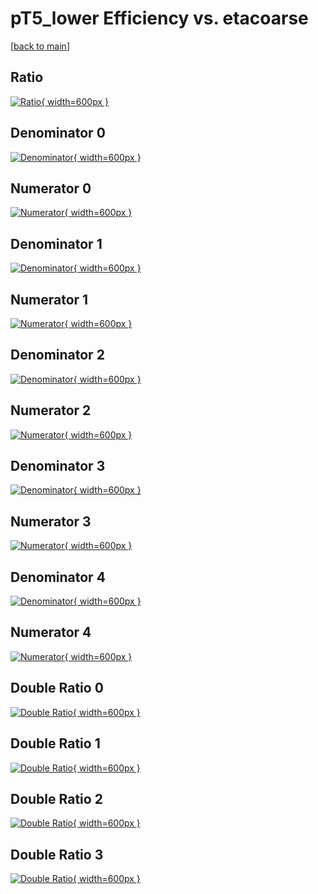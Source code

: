 # pT5_lower Efficiency vs. etacoarse

[[back to main](./)]



## Ratio

[![Ratio](../mtv/var/pT5_lower_xtr_321_0_eff_etacoarse.png){ width=600px }](../mtv/var/pT5_lower_xtr_321_0_eff_etacoarse.pdf)

## Denominator 0

[![Denominator](../mtv/den/pT5_lower_xtr_321_0_eff_etacoarse_den0.png){ width=600px }](../mtv/den/pT5_lower_xtr_321_0_eff_etacoarse_den0.pdf)

## Numerator 0

[![Numerator](../mtv/num/pT5_lower_xtr_321_0_eff_etacoarse_num0.png){ width=600px }](../mtv/num/pT5_lower_xtr_321_0_eff_etacoarse_num0.pdf)

## Denominator 1

[![Denominator](../mtv/den/pT5_lower_xtr_321_0_eff_etacoarse_den1.png){ width=600px }](../mtv/den/pT5_lower_xtr_321_0_eff_etacoarse_den1.pdf)

## Numerator 1

[![Numerator](../mtv/num/pT5_lower_xtr_321_0_eff_etacoarse_num1.png){ width=600px }](../mtv/num/pT5_lower_xtr_321_0_eff_etacoarse_num1.pdf)

## Denominator 2

[![Denominator](../mtv/den/pT5_lower_xtr_321_0_eff_etacoarse_den2.png){ width=600px }](../mtv/den/pT5_lower_xtr_321_0_eff_etacoarse_den2.pdf)

## Numerator 2

[![Numerator](../mtv/num/pT5_lower_xtr_321_0_eff_etacoarse_num2.png){ width=600px }](../mtv/num/pT5_lower_xtr_321_0_eff_etacoarse_num2.pdf)

## Denominator 3

[![Denominator](../mtv/den/pT5_lower_xtr_321_0_eff_etacoarse_den3.png){ width=600px }](../mtv/den/pT5_lower_xtr_321_0_eff_etacoarse_den3.pdf)

## Numerator 3

[![Numerator](../mtv/num/pT5_lower_xtr_321_0_eff_etacoarse_num3.png){ width=600px }](../mtv/num/pT5_lower_xtr_321_0_eff_etacoarse_num3.pdf)

## Denominator 4

[![Denominator](../mtv/den/pT5_lower_xtr_321_0_eff_etacoarse_den4.png){ width=600px }](../mtv/den/pT5_lower_xtr_321_0_eff_etacoarse_den4.pdf)

## Numerator 4

[![Numerator](../mtv/num/pT5_lower_xtr_321_0_eff_etacoarse_num4.png){ width=600px }](../mtv/num/pT5_lower_xtr_321_0_eff_etacoarse_num4.pdf)

## Double Ratio 0

[![Double Ratio](../mtv/ratio/pT5_lower_xtr_321_0_eff_etacoarse_ratio0.png){ width=600px }](../mtv/ratio/pT5_lower_xtr_321_0_eff_etacoarse_ratio0.pdf)

## Double Ratio 1

[![Double Ratio](../mtv/ratio/pT5_lower_xtr_321_0_eff_etacoarse_ratio1.png){ width=600px }](../mtv/ratio/pT5_lower_xtr_321_0_eff_etacoarse_ratio1.pdf)

## Double Ratio 2

[![Double Ratio](../mtv/ratio/pT5_lower_xtr_321_0_eff_etacoarse_ratio2.png){ width=600px }](../mtv/ratio/pT5_lower_xtr_321_0_eff_etacoarse_ratio2.pdf)

## Double Ratio 3

[![Double Ratio](../mtv/ratio/pT5_lower_xtr_321_0_eff_etacoarse_ratio3.png){ width=600px }](../mtv/ratio/pT5_lower_xtr_321_0_eff_etacoarse_ratio3.pdf)

